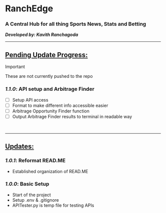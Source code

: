 # RanchEdge 
### A Central Hub for all thing Sports News, Stats and Betting

**_Developed by: Kavith Ranchagoda_**
<br>

---
## <u>Pending Update Progress:</u>
> [!IMPORTANT]
> These are not currently pushed to the repo
### **_1.1.0_**: API setup and Arbitrage Finder
- [ ] Setup API access
- [ ] Format to make different info accessible easier
- [ ] Arbitrage Opportunity Finder function
- [ ] Output Arbitrage Finder results to terminal in readable way

<br>

---

## <u>Updates:</u>
### **_1.0.1_**: Reformat READ.ME
- Established organization of READ.ME

### **_1.0.0_**: Basic Setup
- Start of the project
- Setup .env & .gitignore
- APITester.py is temp file for testing APIs
